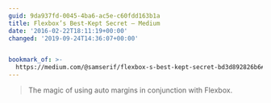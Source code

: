 ```yaml
---
guid: 9da937fd-0045-4ba6-ac5e-c60fdd163b1a
title: Flexbox’s Best-Kept Secret — Medium
date: '2016-02-22T18:11:19+00:00'
changed: '2019-09-24T14:36:07+00:00'


bookmark_of: >-
  https://medium.com/@samserif/flexbox-s-best-kept-secret-bd3d892826b6#.cagxnmavr
---
```



<blockquote>The magic of using auto margins in conjunction with Flexbox.</blockquote>
